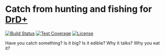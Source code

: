 # Catch from hunting and fishing for [DrD+](http://www.altar.cz/drdplus/)

[![Build Status](https://travis-ci.org/jaroslavtyc/drd-plus-hunting-and-fishing.svg?branch=master)](https://travis-ci.org/jaroslavtyc/drd-plus-hunting-and-fishing)
[![Test Coverage](https://codeclimate.com/github/jaroslavtyc/drd-plus-hunting-and-fishing/badges/coverage.svg)](https://codeclimate.com/github/jaroslavtyc/drd-plus-hunting-and-fishing/coverage)
[![License](https://poser.pugx.org/drd-plus/hunting-and-fishing/license)](https://packagist.org/packages/drd-plus/hunting-and-fishing)

Have you catch something? Is it big? Is it edible? Why it talks? Why you eat it?